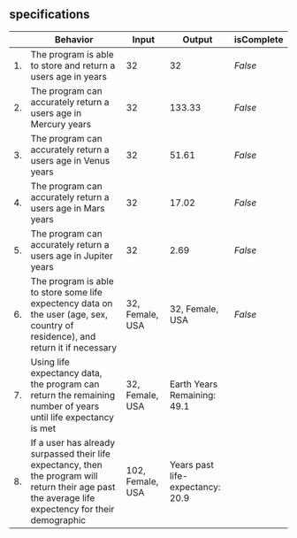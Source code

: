 ## specifications

| | Behavior | Input | Output | isComplete |
|----|----|----|----|----|
|1.| The program is able to store and return a users age in years | 32 | 32 | _False_ |
|2.| The program can accurately return a users age in Mercury years | 32 | 133.33 | _False_|
|3.| The program can accurately return a users age in Venus years | 32 | 51.61 | _False_ |
|4.| The program can accurately return a users age in Mars years | 32 | 17.02 | _False_ |
|5.| The program can accurately return a users age in Jupiter years | 32 | 2.69 | _False_|
|6.| The program is able to store some life expectency data on the user (age, sex, country of residence), and return it if necessary | 32, Female, USA | 32, Female, USA | _False_ |
|7.| Using life expectancy data, the program can return the remaining number of years until life expectancy is met | 32, Female, USA | Earth Years Remaining: 49.1 |
|8.| If a user has already surpassed their life expectancy, then the program will return their age past the average life expectency for their demographic | 102, Female, USA | Years past life-expectancy: 20.9 |